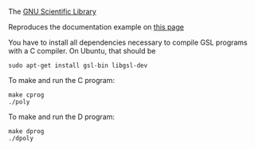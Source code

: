 The [GNU Scientific Library](https://www.gnu.org/software/gsl/)

Reproduces the documentation example on [this page](https://www.gnu.org/software/gsl/doc/html/poly.html)

You have to install all dependencies necessary to compile GSL programs with a C compiler. On Ubuntu, that should be

```
sudo apt-get install gsl-bin libgsl-dev
```

To make and run the C program:

```
make cprog
./poly
```

To make and run the D program:

```
make dprog
./dpoly
```
